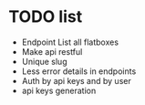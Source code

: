# TODO list

- Endpoint List all flatboxes
- Make api restful
- Unique slug
- Less error details in endpoints
- Auth by api keys and by user
- api keys generation
